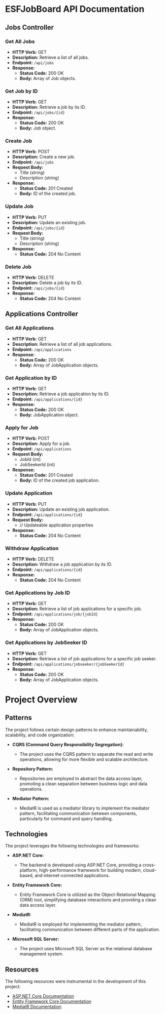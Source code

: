 # ESFJobBoard API Documentation

## Jobs Controller

### Get All Jobs

- **HTTP Verb:** GET
- **Description:** Retrieve a list of all jobs.
- **Endpoint:** `/api/jobs`
- **Response:**
  - **Status Code:** 200 OK
  - **Body:** Array of Job objects.

### Get Job by ID

- **HTTP Verb:** GET
- **Description:** Retrieve a job by its ID.
- **Endpoint:** `/api/jobs/{id}`
- **Response:**
  - **Status Code:** 200 OK
  - **Body:** Job object.

### Create Job

- **HTTP Verb:** POST
- **Description:** Create a new job.
- **Endpoint:** `/api/jobs`
- **Request Body:**
  - Title (string)
  - Description (string)
- **Response:**
  - **Status Code:** 201 Created
  - **Body:** ID of the created job.

### Update Job

- **HTTP Verb:** PUT
- **Description:** Update an existing job.
- **Endpoint:** `/api/jobs/{id}`
- **Request Body:**
  - Title (string)
  - Description (string)
- **Response:**
  - **Status Code:** 204 No Content

### Delete Job

- **HTTP Verb:** DELETE
- **Description:** Delete a job by its ID.
- **Endpoint:** `/api/jobs/{id}`
- **Response:**
  - **Status Code:** 204 No Content

## Applications Controller

### Get All Applications

- **HTTP Verb:** GET
- **Description:** Retrieve a list of all job applications.
- **Endpoint:** `/api/applications`
- **Response:**
  - **Status Code:** 200 OK
  - **Body:** Array of JobApplication objects.

### Get Application by ID

- **HTTP Verb:** GET
- **Description:** Retrieve a job application by its ID.
- **Endpoint:** `/api/applications/{id}`
- **Response:**
  - **Status Code:** 200 OK
  - **Body:** JobApplication object.

### Apply for Job

- **HTTP Verb:** POST
- **Description:** Apply for a job.
- **Endpoint:** `/api/applications`
- **Request Body:**
  - JobId (int)
  - JobSeekerId (int)  
- **Response:**
  - **Status Code:** 201 Created
  - **Body:** ID of the created job application.

### Update Application

- **HTTP Verb:** PUT
- **Description:** Update an existing job application.
- **Endpoint:** `/api/applications/{id}`
- **Request Body:**
  - // Updateable application properties
- **Response:**
  - **Status Code:** 204 No Content

### Withdraw Application

- **HTTP Verb:** DELETE
- **Description:** Withdraw a job application by its ID.
- **Endpoint:** `/api/applications/{id}`
- **Response:**
  - **Status Code:** 204 No Content

### Get Applications by Job ID

- **HTTP Verb:** GET
- **Description:** Retrieve a list of job applications for a specific job.
- **Endpoint:** `/api/applications/job/{jobId}`
- **Response:**
  - **Status Code:** 200 OK
  - **Body:** Array of JobApplication objects.

### Get Applications by JobSeeker ID

- **HTTP Verb:** GET
- **Description:** Retrieve a list of job applications for a specific job seeker.
- **Endpoint:** `/api/applications/jobseeker/{jobSeekerId}`
- **Response:**
  - **Status Code:** 200 OK
  - **Body:** Array of JobApplication objects.

# Project Overview

## Patterns

The project follows certain design patterns to enhance maintainability, scalability, and code organization:

- **CQRS (Command Query Responsibility Segregation):**
  - The project uses the CQRS pattern to separate the read and write operations, allowing for more flexible and scalable architecture.

- **Repository Pattern:**
  - Repositories are employed to abstract the data access layer, promoting a clean separation between business logic and data operations.

- **Mediator Pattern:**
  - MediatR is used as a mediator library to implement the mediator pattern, facilitating communication between components, particularly for command and query handling.

## Technologies

The project leverages the following technologies and frameworks:

- **ASP.NET Core:**
  - The backend is developed using ASP.NET Core, providing a cross-platform, high-performance framework for building modern, cloud-based, and internet-connected applications.

- **Entity Framework Core:**
  - Entity Framework Core is utilized as the Object-Relational Mapping (ORM) tool, simplifying database interactions and providing a clean data access layer.

- **MediatR:**
  - MediatR is employed for implementing the mediator pattern, facilitating communication between different parts of the application.

- **Microsoft SQL Server:**
  - The project uses Microsoft SQL Server as the relational database management system.

## Resources

The following resources were instrumental in the development of this project:

- [ASP.NET Core Documentation](https://docs.microsoft.com/en-us/aspnet/core/)
- [Entity Framework Core Documentation](https://docs.microsoft.com/en-us/ef/core/)
- [MediatR Documentation](https://github.com/jbogard/MediatR)